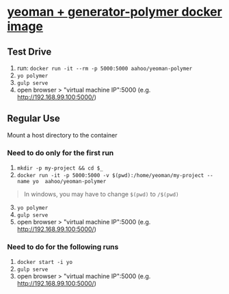 # [yeoman + generator-polymer docker image](https://hub.docker.com/r/aahoo/yeoman-polymer/)

## Test Drive
1. run: `docker run -it --rm -p 5000:5000 aahoo/yeoman-polymer`
2. `yo polymer`
3. `gulp serve`
4. open browser > "virtual machine IP":5000 (e.g. http://192.168.99.100:5000/)

## Regular Use
Mount a host directory to the container

### Need to do only for the first run
1. `mkdir -p my-project && cd $_`
2. `docker run -it -p 5000:5000 -v $(pwd):/home/yeoman/my-project --name yo  aahoo/yeoman-polymer`
> In windows, you may have to change `$(pwd)` to `/$(pwd)`
3. `yo polymer`
4. `gulp serve`
5. open browser > "virtual machine IP":5000 (e.g. http://192.168.99.100:5000/)

### Need to do for the following runs
1. `docker start -i yo`
2. `gulp serve`
3. open browser > "virtual machine IP":5000 (e.g. http://192.168.99.100:5000/)
